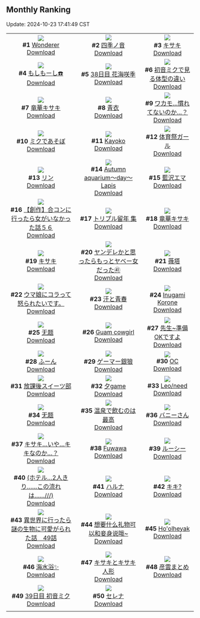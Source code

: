 ## Monthly Ranking
Update: 2024-10-23 17:41:49 CST

|      |      |      |
| :----: | :----: | :----: |
| ![](https://i.pixiv.re/c/240x480/img-master/img/2024/09/25/21/34/29/122766178_p0_master1200.jpg)<br>**#1** [Wonderer](https://www.pixiv.net/artworks/122766178)<br>[Download](https://i.pixiv.re/img-original/img/2024/09/25/21/34/29/122766178_p0.jpg) | ![](https://i.pixiv.re/c/240x480/img-master/img/2024/09/25/19/52/13/122763115_p0_master1200.jpg)<br>**#2** [四季ノ音](https://www.pixiv.net/artworks/122763115)<br>[Download](https://i.pixiv.re/img-original/img/2024/09/25/19/52/13/122763115_p0.jpg) | ![](https://i.pixiv.re/c/240x480/img-master/img/2024/09/25/00/26/56/122745534_p0_master1200.jpg)<br>**#3** [キサキ](https://www.pixiv.net/artworks/122745534)<br>[Download](https://i.pixiv.re/img-original/img/2024/09/25/00/26/56/122745534_p0.png) |
| ![](https://i.pixiv.re/c/240x480/img-master/img/2024/09/25/00/00/16/122744434_p0_master1200.jpg)<br>**#4** [もしもーし☎️](https://www.pixiv.net/artworks/122744434)<br>[Download](https://i.pixiv.re/img-original/img/2024/09/25/00/00/16/122744434_p0.png) | ![](https://i.pixiv.re/c/240x480/img-master/img/2024/09/25/00/00/14/122744419_p0_master1200.jpg)<br>**#5** [38日目 花海咲季](https://www.pixiv.net/artworks/122744419)<br>[Download](https://i.pixiv.re/img-original/img/2024/09/25/00/00/14/122744419_p0.png) | ![](https://i.pixiv.re/c/240x480/img-master/img/2024/09/26/00/00/41/122771180_p0_master1200.jpg)<br>**#6** [初音ミクで見る体型の違い](https://www.pixiv.net/artworks/122771180)<br>[Download](https://i.pixiv.re/img-original/img/2024/09/26/00/00/41/122771180_p0.jpg) |
| ![](https://i.pixiv.re/c/240x480/img-master/img/2024/09/25/13/27/49/122756252_p0_master1200.jpg)<br>**#7** [竜華キサキ](https://www.pixiv.net/artworks/122756252)<br>[Download](https://i.pixiv.re/img-original/img/2024/09/25/13/27/49/122756252_p0.jpg) | ![](https://i.pixiv.re/c/240x480/img-master/img/2024/09/25/02/52/34/122748630_p0_master1200.jpg)<br>**#8** [青衣](https://www.pixiv.net/artworks/122748630)<br>[Download](https://i.pixiv.re/img-original/img/2024/09/25/02/52/34/122748630_p0.png) | ![](https://i.pixiv.re/c/240x480/img-master/img/2024/09/24/19/00/13/122735231_p0_master1200.jpg)<br>**#9** [ワカモ…慣れてないのか…？](https://www.pixiv.net/artworks/122735231)<br>[Download](https://i.pixiv.re/img-original/img/2024/09/24/19/00/13/122735231_p0.png) |
| ![](https://i.pixiv.re/c/240x480/img-master/img/2024/09/27/16/16/46/122811803_p0_master1200.jpg)<br>**#10** [ミクであそぼ](https://www.pixiv.net/artworks/122811803)<br>[Download](https://i.pixiv.re/img-original/img/2024/09/27/16/16/46/122811803_p0.jpg) | ![](https://i.pixiv.re/c/240x480/img-master/img/2024/09/25/00/00/34/122744520_p0_master1200.jpg)<br>**#11** [Kayoko](https://www.pixiv.net/artworks/122744520)<br>[Download](https://i.pixiv.re/img-original/img/2024/09/25/00/00/34/122744520_p0.jpg) | ![](https://i.pixiv.re/c/240x480/img-master/img/2024/09/25/18/52/30/122761695_p0_master1200.jpg)<br>**#12** [体育祭ガール](https://www.pixiv.net/artworks/122761695)<br>[Download](https://i.pixiv.re/img-original/img/2024/09/25/18/52/30/122761695_p0.png) |
| ![](https://i.pixiv.re/c/240x480/img-master/img/2024/09/25/00/05/30/122744852_p0_master1200.jpg)<br>**#13** [リン](https://www.pixiv.net/artworks/122744852)<br>[Download](https://i.pixiv.re/img-original/img/2024/09/25/00/05/30/122744852_p0.jpg) | ![](https://i.pixiv.re/c/240x480/img-master/img/2024/09/25/00/00/08/122744384_p0_master1200.jpg)<br>**#14** [Autumn aquarium～day～Lapis](https://www.pixiv.net/artworks/122744384)<br>[Download](https://i.pixiv.re/img-original/img/2024/09/25/00/00/08/122744384_p0.jpg) | ![](https://i.pixiv.re/c/240x480/img-master/img/2024/09/25/00/46/10/122746105_p0_master1200.jpg)<br>**#15** [藍沢エマ](https://www.pixiv.net/artworks/122746105)<br>[Download](https://i.pixiv.re/img-original/img/2024/09/25/00/46/10/122746105_p0.png) |
| ![](https://i.pixiv.re/c/240x480/img-master/img/2024/09/27/00/00/20/122798134_p0_master1200.jpg)<br>**#16** [【創作】合コンに行ったら女がいなかった話５６](https://www.pixiv.net/artworks/122798134)<br>[Download](https://i.pixiv.re/img-original/img/2024/09/27/00/00/20/122798134_p0.png) | ![](https://i.pixiv.re/c/240x480/img-master/img/2024/09/27/16/50/09/122813087_p0_master1200.jpg)<br>**#17** [トリプル留年 集](https://www.pixiv.net/artworks/122813087)<br>[Download](https://i.pixiv.re/img-original/img/2024/09/27/16/50/09/122813087_p0.jpg) | ![](https://i.pixiv.re/c/240x480/img-master/img/2024/09/24/21/29/18/122739362_p0_master1200.jpg)<br>**#18** [竜華キサキ](https://www.pixiv.net/artworks/122739362)<br>[Download](https://i.pixiv.re/img-original/img/2024/09/24/21/29/18/122739362_p0.jpg) |
| ![](https://i.pixiv.re/c/240x480/img-master/img/2024/09/26/13/51/58/122783508_p0_master1200.jpg)<br>**#19** [キサキ](https://www.pixiv.net/artworks/122783508)<br>[Download](https://i.pixiv.re/img-original/img/2024/09/26/13/51/58/122783508_p0.jpg) | ![](https://i.pixiv.re/c/240x480/img-master/img/2024/09/25/10/19/17/122753717_p0_master1200.jpg)<br>**#20** [ヤンデレかと思ったらもっとヤベー女だった㊶](https://www.pixiv.net/artworks/122753717)<br>[Download](https://i.pixiv.re/img-original/img/2024/09/25/10/19/17/122753717_p0.png) | ![](https://i.pixiv.re/c/240x480/img-master/img/2024/09/25/21/25/19/122765896_p0_master1200.jpg)<br>**#21** [薇塔](https://www.pixiv.net/artworks/122765896)<br>[Download](https://i.pixiv.re/img-original/img/2024/09/25/21/25/19/122765896_p0.jpg) |
| ![](https://i.pixiv.re/c/240x480/img-master/img/2024/09/25/07/05/57/122751481_p0_master1200.jpg)<br>**#22** [ウマ娘にコラって怒られたいです。](https://www.pixiv.net/artworks/122751481)<br>[Download](https://i.pixiv.re/img-original/img/2024/09/25/07/05/57/122751481_p0.jpg) | ![](https://i.pixiv.re/c/240x480/img-master/img/2024/09/25/00/04/09/122744805_p0_master1200.jpg)<br>**#23** [汗と青春](https://www.pixiv.net/artworks/122744805)<br>[Download](https://i.pixiv.re/img-original/img/2024/09/25/00/04/09/122744805_p0.jpg) | ![](https://i.pixiv.re/c/240x480/img-master/img/2024/09/25/11/14/18/122754398_p0_master1200.jpg)<br>**#24** [Inugami Korone](https://www.pixiv.net/artworks/122754398)<br>[Download](https://i.pixiv.re/img-original/img/2024/09/25/11/14/18/122754398_p0.png) |
| ![](https://i.pixiv.re/c/240x480/img-master/img/2024/09/23/02/21/52/122688417_p0_master1200.jpg)<br>**#25** [无题](https://www.pixiv.net/artworks/122688417)<br>[Download](https://i.pixiv.re/img-original/img/2024/09/23/02/21/52/122688417_p0.jpg) | ![](https://i.pixiv.re/c/240x480/img-master/img/2024/09/27/17/49/58/122814265_p0_master1200.jpg)<br>**#26** [Guam cowgirl](https://www.pixiv.net/artworks/122814265)<br>[Download](https://i.pixiv.re/img-original/img/2024/09/27/17/49/58/122814265_p0.jpg) | ![](https://i.pixiv.re/c/240x480/img-master/img/2024/09/26/00/00/23/122771097_p0_master1200.jpg)<br>**#27** [先生~準備OKですよ](https://www.pixiv.net/artworks/122771097)<br>[Download](https://i.pixiv.re/img-original/img/2024/09/26/00/00/23/122771097_p0.jpg) |
| ![](https://i.pixiv.re/c/240x480/img-master/img/2024/09/24/22/31/19/122741494_p0_master1200.jpg)<br>**#28** [ふーん](https://www.pixiv.net/artworks/122741494)<br>[Download](https://i.pixiv.re/img-original/img/2024/09/24/22/31/19/122741494_p0.png) | ![](https://i.pixiv.re/c/240x480/img-master/img/2024/09/26/00/00/11/122771031_p0_master1200.jpg)<br>**#29** [ゲーマー銀狼](https://www.pixiv.net/artworks/122771031)<br>[Download](https://i.pixiv.re/img-original/img/2024/09/26/00/00/11/122771031_p0.png) | ![](https://i.pixiv.re/c/240x480/img-master/img/2024/09/24/18/47/17/122734864_p0_master1200.jpg)<br>**#30** [OC](https://www.pixiv.net/artworks/122734864)<br>[Download](https://i.pixiv.re/img-original/img/2024/09/24/18/47/17/122734864_p0.png) |
| ![](https://i.pixiv.re/c/240x480/img-master/img/2024/09/24/15/53/07/122731518_p0_master1200.jpg)<br>**#31** [放課後スイーツ部](https://www.pixiv.net/artworks/122731518)<br>[Download](https://i.pixiv.re/img-original/img/2024/09/24/15/53/07/122731518_p0.jpg) | ![](https://i.pixiv.re/c/240x480/img-master/img/2024/09/24/12/20/43/122728541_p0_master1200.jpg)<br>**#32** [夕game](https://www.pixiv.net/artworks/122728541)<br>[Download](https://i.pixiv.re/img-original/img/2024/09/24/12/20/43/122728541_p0.jpg) | ![](https://i.pixiv.re/c/240x480/img-master/img/2024/09/25/18/08/28/122760711_p0_master1200.jpg)<br>**#33** [Leo/need](https://www.pixiv.net/artworks/122760711)<br>[Download](https://i.pixiv.re/img-original/img/2024/09/25/18/08/28/122760711_p0.jpg) |
| ![](https://i.pixiv.re/c/240x480/img-master/img/2024/09/24/13/55/05/122729892_p0_master1200.jpg)<br>**#34** [无题](https://www.pixiv.net/artworks/122729892)<br>[Download](https://i.pixiv.re/img-original/img/2024/09/24/13/55/05/122729892_p0.png) | ![](https://i.pixiv.re/c/240x480/img-master/img/2024/09/25/18/30/06/122761201_p0_master1200.jpg)<br>**#35** [温泉で飲むのは最高](https://www.pixiv.net/artworks/122761201)<br>[Download](https://i.pixiv.re/img-original/img/2024/09/25/18/30/06/122761201_p0.jpg) | ![](https://i.pixiv.re/c/240x480/img-master/img/2024/09/24/23/14/01/122742922_p0_master1200.jpg)<br>**#36** [バニーさん](https://www.pixiv.net/artworks/122742922)<br>[Download](https://i.pixiv.re/img-original/img/2024/09/24/23/14/01/122742922_p0.png) |
| ![](https://i.pixiv.re/c/240x480/img-master/img/2024/09/27/19/11/46/122816507_p0_master1200.jpg)<br>**#37** [キサキ…いや…キキなのか…？](https://www.pixiv.net/artworks/122816507)<br>[Download](https://i.pixiv.re/img-original/img/2024/09/27/19/11/46/122816507_p0.png) | ![](https://i.pixiv.re/c/240x480/img-master/img/2024/09/25/11/16/27/122754435_p0_master1200.jpg)<br>**#38** [Fuwawa](https://www.pixiv.net/artworks/122754435)<br>[Download](https://i.pixiv.re/img-original/img/2024/09/25/11/16/27/122754435_p0.png) | ![](https://i.pixiv.re/c/240x480/img-master/img/2024/09/26/00/00/18/122771075_p0_master1200.jpg)<br>**#39** [ルーシー](https://www.pixiv.net/artworks/122771075)<br>[Download](https://i.pixiv.re/img-original/img/2024/09/26/00/00/18/122771075_p0.jpg) |
| ![](https://i.pixiv.re/c/240x480/img-master/img/2024/09/23/17/12/08/122703620_p0_master1200.jpg)<br>**#40** [(ホテル…2人きり……この流れは……///)](https://www.pixiv.net/artworks/122703620)<br>[Download](https://i.pixiv.re/img-original/img/2024/09/23/17/12/08/122703620_p0.jpg) | ![](https://i.pixiv.re/c/240x480/img-master/img/2024/09/24/12/40/51/122728888_p0_master1200.jpg)<br>**#41** [ハルナ](https://www.pixiv.net/artworks/122728888)<br>[Download](https://i.pixiv.re/img-original/img/2024/09/24/12/40/51/122728888_p0.png) | ![](https://i.pixiv.re/c/240x480/img-master/img/2024/09/27/17/07/29/122813437_p0_master1200.jpg)<br>**#42** [キキ?](https://www.pixiv.net/artworks/122813437)<br>[Download](https://i.pixiv.re/img-original/img/2024/09/27/17/07/29/122813437_p0.jpg) |
| ![](https://i.pixiv.re/c/240x480/img-master/img/2024/09/25/00/01/57/122744664_p0_master1200.jpg)<br>**#43** [異世界に行ったら謎の生物に可愛がられた話　49話](https://www.pixiv.net/artworks/122744664)<br>[Download](https://i.pixiv.re/img-original/img/2024/09/25/00/01/57/122744664_p0.jpg) | ![](https://i.pixiv.re/c/240x480/img-master/img/2024/09/23/12/38/11/122697765_p0_master1200.jpg)<br>**#44** [想要什么礼物可以和妾身说哦~](https://www.pixiv.net/artworks/122697765)<br>[Download](https://i.pixiv.re/img-original/img/2024/09/23/12/38/11/122697765_p0.jpg) | ![](https://i.pixiv.re/c/240x480/img-master/img/2024/09/25/00/00/45/122744546_p0_master1200.jpg)<br>**#45** [Ho'olheyak](https://www.pixiv.net/artworks/122744546)<br>[Download](https://i.pixiv.re/img-original/img/2024/09/25/00/00/45/122744546_p0.jpg) |
| ![](https://i.pixiv.re/c/240x480/img-master/img/2024/09/24/01/45/54/122720512_p0_master1200.jpg)<br>**#46** [海水浴✨️](https://www.pixiv.net/artworks/122720512)<br>[Download](https://i.pixiv.re/img-original/img/2024/09/24/01/45/54/122720512_p0.jpg) | ![](https://i.pixiv.re/c/240x480/img-master/img/2024/09/25/19/51/55/122763106_p0_master1200.jpg)<br>**#47** [キサキとキサキ人形](https://www.pixiv.net/artworks/122763106)<br>[Download](https://i.pixiv.re/img-original/img/2024/09/25/19/51/55/122763106_p0.png) | ![](https://i.pixiv.re/c/240x480/img-master/img/2024/09/25/12/05/34/122755189_p0_master1200.jpg)<br>**#48** [彦雲まとめ](https://www.pixiv.net/artworks/122755189)<br>[Download](https://i.pixiv.re/img-original/img/2024/09/25/12/05/34/122755189_p0.png) |
| ![](https://i.pixiv.re/c/240x480/img-master/img/2024/09/26/01/10/07/122773462_p0_master1200.jpg)<br>**#49** [39日目 初音ミク](https://www.pixiv.net/artworks/122773462)<br>[Download](https://i.pixiv.re/img-original/img/2024/09/26/01/10/07/122773462_p0.png) | ![](https://i.pixiv.re/c/240x480/img-master/img/2024/09/25/00/00/12/122744409_p0_master1200.jpg)<br>**#50** [セレナ](https://www.pixiv.net/artworks/122744409)<br>[Download](https://i.pixiv.re/img-original/img/2024/09/25/00/00/12/122744409_p0.jpg) |
|      |
